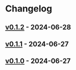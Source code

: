 # Changelog

## [v0.1.2](https://github.com/mashiike/gcreds4aws/compare/v0.1.1...v0.1.2) - 2024-06-28

## [v0.1.1](https://github.com/mashiike/gcreds4aws/compare/v0.1.0...v0.1.1) - 2024-06-27

## [v0.1.0](https://github.com/mashiike/gcreds4aws/commits/v0.1.0) - 2024-06-27
